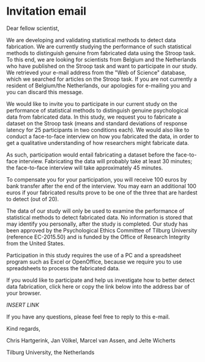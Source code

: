 # Invitation email

Dear fellow scientist,

We are developing and validating statistical methods to detect data fabrication. We are currently studying the performance of such statistical methods to distinguish genuine from fabricated data using the Stroop task. To this end, we are looking for scientists from Belgium and the Netherlands who have published on the Stroop task and want to participate in our study. We retrieved your e-mail address from the "Web of Science" database, which we searched for articles on the Stroop task. If you are not currently a resident of Belgium/the Netherlands, our apologies for e-mailing you and you can discard this message. 

We would like to invite you to participate in our current study on the performance of statistical methods to distinguish genuine psychological data from fabricated data. In this study, we request you to fabricate a dataset on the Stroop task (means and standard deviations of response latency for 25 participants in two conditions each). We would also like to conduct a face-to-face interview on how you fabricated the data, in order to get a qualitative understanding of how researchers might fabricate data. 

As such, participation would entail fabricating a dataset before the face-to-face interview. Fabricating the data will probably take at least 30 minutes; the face-to-face interview will take approximately 45 minutes.

To compensate you for your participation, you will receive 100 euros by bank transfer after the end of the interview. You may earn an additional 100 euros if your fabricated results prove to be one of the three that are hardest to detect (out of 20).

The data of our study will only be used to examine the performance of statistical methods to detect fabricated data. No information is stored that may identify you personally, after the study is completed. Our study has been approved by the Psychological Ethics Committee of Tilburg University (reference EC-2015.50) and is funded by the Office of Research Integrity from the United States.

Participation in this study requires the use of a PC and a spreadsheet program such as Excel or OpenOffice, because we require you to use spreadsheets to process the fabricated data.

If you would like to participate and help us investigate how to better detect data fabrication, click here or copy the link below into the address bar of your browser. 

*INSERT LINK*
<!-- This needs to be incorporated in Qualtrics of course -->

If you have any questions, please feel free to reply to this e-mail.

Kind regards,

Chris Hartgerink, Jan Völkel, Marcel van Assen, and Jelte Wicherts

Tilburg University, the Netherlands
